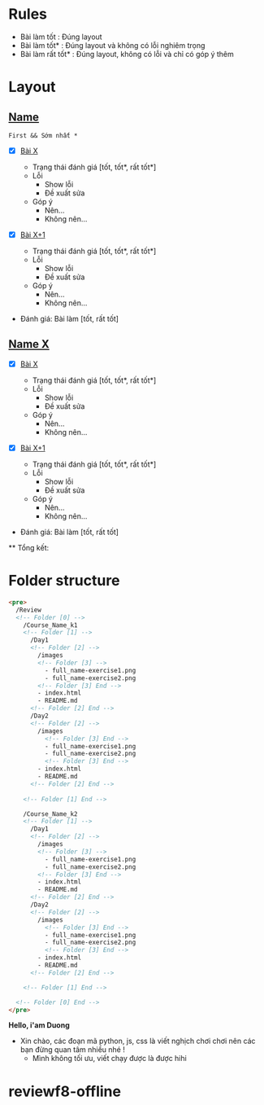 # Rules

- Bài làm tốt : Đúng layout
- Bài làm tốt\* : Đúng layout và không có lỗi nghiêm trọng
- Bài làm rất tốt\* : Đúng layout, không có lỗi và chỉ có góp ý thêm

# Layout

## [Name](LinkGithub.example)

    First && Sớm nhất *

- [x] [Bài X](https://github.com/...)

  - Trạng thái đánh giá [tốt, tốt*, rất tốt*]
  - Lỗi
    - Show lỗi
    - Đề xuất sửa
  - Góp ý
    - Nên...
    - Không nên...

- [x] [Bài X+1](https://github.com/...)

  - Trạng thái đánh giá [tốt, tốt*, rất tốt*]
  - Lỗi
    - Show lỗi
    - Đề xuất sửa
  - Góp ý
    - Nên...
    - Không nên...

- Đánh giá: Bài làm [tốt, rất tốt]

## [Name X](LinkGithub.example)

- [x] [Bài X](https://github.com/...)

  - Trạng thái đánh giá [tốt, tốt*, rất tốt*]
  - Lỗi
    - Show lỗi
    - Đề xuất sửa
  - Góp ý
    - Nên...
    - Không nên...

- [x] [Bài X+1](https://github.com/...)

  - Trạng thái đánh giá [tốt, tốt*, rất tốt*]
  - Lỗi
    - Show lỗi
    - Đề xuất sửa
  - Góp ý
    - Nên...
    - Không nên...

- Đánh giá: Bài làm [tốt, rất tốt]

\*\* Tổng kết:

# Folder structure

```html
<pre>
  /Review
  <!-- Folder [0] -->
    /Course_Name_k1 
    <!-- Folder [1] -->
      /Day1
      <!-- Folder [2] -->
        /images
        <!-- Folder [3] -->
          - full_name-exercise1.png
          - full_name-exercise2.png
        <!-- Folder [3] End -->
        - index.html
        - README.md
      <!-- Folder [2] End -->
      /Day2
      <!-- Folder [2] -->
        /images
          <!-- Folder [3] End -->
          - full_name-exercise1.png
          - full_name-exercise2.png
          <!-- Folder [3] End -->
        - index.html
        - README.md
      <!-- Folder [2] End -->
      
    <!-- Folder [1] End -->

    /Course_Name_k2 
    <!-- Folder [1] -->
      /Day1
      <!-- Folder [2] -->
        /images
        <!-- Folder [3] -->
          - full_name-exercise1.png
          - full_name-exercise2.png
        <!-- Folder [3] End -->
        - index.html
        - README.md
      <!-- Folder [2] End -->
      /Day2
      <!-- Folder [2] -->
        /images
          <!-- Folder [3] End -->
          - full_name-exercise1.png
          - full_name-exercise2.png
          <!-- Folder [3] End -->
        - index.html
        - README.md
      <!-- Folder [2] End -->

    <!-- Folder [1] End -->

  <!-- Folder [0] End -->
</pre>
```

**Hello, i'am Duong**

- Xin chào, các đoạn mã python, js, css là viết nghịch chơi chơi nên các bạn đừng quan tâm nhiều nhé !
  - Mình không tối ưu, viết chạy được là được hihi
# reviewf8-offline
